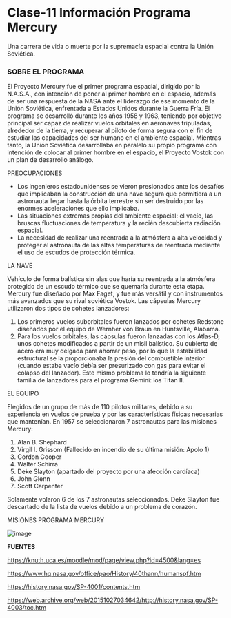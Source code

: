 # Clase-11 Información Programa Mercury
Una carrera de vida o muerte por la supremacía espacial contra la Unión Soviética.

### SOBRE EL PROGRAMA

El Proyecto Mercury fue el primer programa espacial, dirigido por la N.A.S.A., con intención de poner al primer hombre en el espacio, además de ser una respuesta de la NASA ante el liderazgo de ese momento de la Unión Soviética, enfrentada a Estados Unidos durante la Guerra Fría. El programa se desarrolló durante los años 1958 y 1963, teniendo por objetivo principal ser capaz de realizar vuelos orbitales en aeronaves tripuladas, alrededor de la tierra, y recuperar al piloto de forma segura con el fin de estudiar las capacidades del ser humano en el ambiente espacial. 
Mientras tanto, la Unión Soviética desarrollaba en paralelo su propio programa con intención de colocar al primer hombre en el espacio, el Proyecto Vostok con un plan de desarrollo análogo.

PREOCUPACIONES

- Los ingenieros estadounidenses se vieron presionados ante los desafíos que implicaban la construcción de una nave segura que permitiera a un astronauta llegar hasta la órbita terrestre sin ser destruido por las enormes aceleraciones que ello implicaba. 
- Las situaciones extremas propias del ambiente espacial: el vacío, las bruscas fluctuaciones de temperatura y la recién descubierta radiación espacial. 
- La necesidad de realizar una reentrada a la atmósfera a alta velocidad y proteger al astronauta de las altas temperaturas de reentrada mediante el uso de escudos de protección térmica.

LA NAVE

Vehículo de forma balística sin alas que haría su reentrada a la atmósfera protegido de un escudo térmico que se quemaría durante esta etapa. Mercury fue diseñado por Max Faget, y fue más versátil y con instrumentos más avanzados que su rival soviética Vostok.
Las cápsulas Mercury utilizaron dos tipos de cohetes lanzadores:
1. Los primeros vuelos suborbitales fueron lanzados por cohetes Redstone diseñados por el equipo de Wernher von Braun en Huntsville, Alabama. 
2. Para los vuelos orbitales, las cápsulas fueron lanzadas con los Atlas-D, unos cohetes modificados a partir de un misil balístico. Su cubierta de acero era muy delgada para ahorrar peso, por lo que la estabilidad estructural se la proporcionaba la presión del combustible interior (cuando estaba vacío debía ser presurizado con gas para evitar el colapso del lanzador). Este mismo problema lo tendría la siguiente familia de lanzadores para el programa Gemini: los Titan II.

EL EQUIPO

Elegidos de un grupo de más de 110 pilotos militares, debido a su experiencia en vuelos de prueba y por las características físicas necesarias que mantenían. En 1957 se seleccionaron 7 astronautas para las misiones Mercury:
1. Alan B. Shephard
2. Virgil I. Grissom (Fallecido en incendio de su última misión: Apolo 1)
3. Gordon Cooper
4. Walter Schirra
5. Deke Slayton (apartado del proyecto por una afección cardíaca)
6. John Glenn
7. Scott Carpenter

Solamente volaron 6 de los 7 astronautas seleccionados. Deke Slayton fue descartado de la lista de vuelos debido a un problema de corazón.

MISIONES PROGRAMA MERCURY

![image](https://user-images.githubusercontent.com/111382126/196279712-211f3204-b947-4661-8305-c0ad2a8f5dd4.png)


**FUENTES**

https://knuth.uca.es/moodle/mod/page/view.php?id=4500&lang=es

https://www.hq.nasa.gov/office/pao/History/40thann/humanspf.htm

https://history.nasa.gov/SP-4001/contents.htm

https://web.archive.org/web/20151027034642/http://history.nasa.gov/SP-4003/toc.htm





